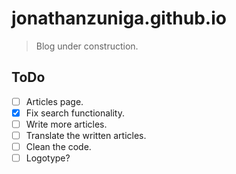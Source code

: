 # jonathanzuniga.github.io

> Blog under construction.

## ToDo

- [ ] Articles page.
- [x] Fix search functionality.
- [ ] Write more articles.
- [ ] Translate the written articles.
- [ ] Clean the code.
- [ ] Logotype?
